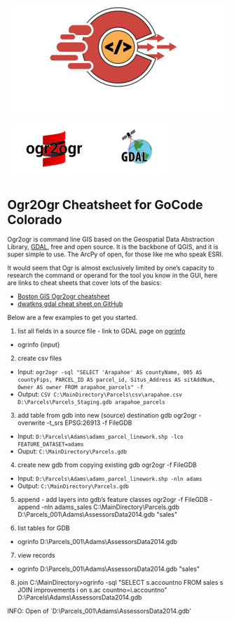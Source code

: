 ![gcc_logo_2021](../../Images/GCC_Logo_2021.png)

![ogr_1](./images/ogr_1.PNG)


# Ogr2Ogr Cheatsheet for GoCode Colorado

Ogr2ogr is command line GIS based on the Geospatial Data Abstraction Library, [GDAL](https://gdal.org/), free and open source. It is the backbone of QGIS, and it is super simple to use. The ArcPy of open, for those like me who speak ESRI.

It would seem that Ogr is almost exclusively limited by one’s capacity to research the command or operand for the tool you know in the GUI, here are links to cheat sheets that cover lots of the basics:

- [Boston GIS Ogr2ogr cheatsheet](http://www.bostongis.com/PrinterFriendly.aspx?content_name=ogr_cheatsheet)
- [dwatkns gdal cheat sheet on GitHub](https://github.com/dwtkns/gdal-cheat-sheet)

Below are a few examples to get you started.

1. list all fields in a source file - link to GDAL page on [ogrinfo](https://gdal.org/programs/ogrinfo.html)
  - ogrinfo {input}

2. create csv files
- Input: `ogr2ogr -sql "SELECT 'Arapahoe' AS countyName, 005 AS countyFips, PARCEL_ID AS parcel_id, Situs_Address AS sitAddNum, Owner AS owner FROM arapahoe_parcels" -f`
- Output: `CSV C:\MainDirectory\Parcels\csv\arapahoe.csv D:\Parcels\Parcels_Staging.gdb arapahoe_parcels`

3. add table from gdb into new (source) destination gdb
ogr2ogr -overwrite -t_srs EPSG:26913 -f FileGDB
- Input: `D:\Parcels\Adams\adams_parcel_linework.shp -lco FEATURE_DATASET=adams`
- Ouput: `C:\MainDirectory\Parcels.gdb`

4. create new gdb from copying existing gdb
ogr2ogr -f FileGDB
- Input: `D:\Parcels\Adams\adams_parcel_linework.shp -nln adams`
- Output: `C:\MainDirectory\Parcels.gdb`

5. append - add layers into gdb’s feature classes
ogr2ogr -f FileGDB -append -nln adams_sales C:\MainDirectory\Parcels.gdb D:\Parcels_001\Adams\AssessorsData2014.gdb "sales"

6. list tables for GDB
- ogrinfo D:\Parcels_001\Adams\AssessorsData2014.gdb

7. view records
- ogrinfo D:\Parcels_001\Adams\AssessorsData2014.gdb "sales"

8. join
C:\MainDirectory>ogrinfo -sql "SELECT s.accountno FROM sales s JOIN improvements i on s.ac
countno=i.accountno" D:\Parcels\Adams\AssessorsData2014.gdb

INFO: Open of `D:\Parcels_001\Adams\AssessorsData2014.gdb'
